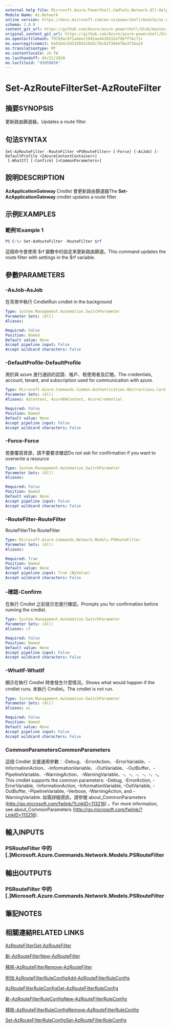 ```yaml
---
external help file: Microsoft.Azure.PowerShell.Cmdlets.Network.dll-Help.xml
Module Name: Az.Network
online version: https://docs.microsoft.com/en-us/powershell/module/az.network/set-azroutefilter
schema: 2.0.0
content_git_url: https://github.com/Azure/azure-powershell/blob/master/src/Network/Network/help/Set-AzRouteFilter.md
original_content_git_url: https://github.com/Azure/azure-powershell/blob/master/src/Network/Network/help/Set-AzRouteFilter.md
ms.openlocfilehash: f97b9ac971a4eec1945ae4418332e7d6ff74c71c
ms.sourcegitcommit: 6a91b4c545350d316d3cf8c62f384478e3f3ba24
ms.translationtype: MT
ms.contentlocale: zh-TW
ms.lasthandoff: 04/21/2020
ms.locfileid: "93959026"
---
```

# <span data-ttu-id="56386-101">Set-AzRouteFilter</span><span class="sxs-lookup"><span data-stu-id="56386-101">Set-AzRouteFilter</span></span>

## <span data-ttu-id="56386-102">摘要</span><span class="sxs-lookup"><span data-stu-id="56386-102">SYNOPSIS</span></span>
<span data-ttu-id="56386-103">更新路由篩選器。</span><span class="sxs-lookup"><span data-stu-id="56386-103">Updates a route filter.</span></span>

## <span data-ttu-id="56386-104">句法</span><span class="sxs-lookup"><span data-stu-id="56386-104">SYNTAX</span></span>

```
Set-AzRouteFilter -RouteFilter <PSRouteFilter> [-Force] [-AsJob] [-DefaultProfile <IAzureContextContainer>]
 [-WhatIf] [-Confirm] [<CommonParameters>]
```

## <span data-ttu-id="56386-105">說明</span><span class="sxs-lookup"><span data-stu-id="56386-105">DESCRIPTION</span></span>
<span data-ttu-id="56386-106">**AzApplicationGateway** Cmdlet 會更新路由篩選器</span><span class="sxs-lookup"><span data-stu-id="56386-106">The **Set-AzApplicationGateway** cmdlet updates a route filter</span></span>

## <span data-ttu-id="56386-107">示例</span><span class="sxs-lookup"><span data-stu-id="56386-107">EXAMPLES</span></span>

### <span data-ttu-id="56386-108">範例1</span><span class="sxs-lookup"><span data-stu-id="56386-108">Example 1</span></span>
```powershell
PS C:\> Set-AzRouteFilter -RouteFilter $rf
```

<span data-ttu-id="56386-109">這個命令會使用 $rf 變數中的設定來更新路由篩選。</span><span class="sxs-lookup"><span data-stu-id="56386-109">This command updates the route filter with settings in the $rf variable.</span></span>

## <span data-ttu-id="56386-110">參數</span><span class="sxs-lookup"><span data-stu-id="56386-110">PARAMETERS</span></span>

### <span data-ttu-id="56386-111">-AsJob</span><span class="sxs-lookup"><span data-stu-id="56386-111">-AsJob</span></span>
<span data-ttu-id="56386-112">在背景中執行 Cmdlet</span><span class="sxs-lookup"><span data-stu-id="56386-112">Run cmdlet in the background</span></span>

```yaml
Type: System.Management.Automation.SwitchParameter
Parameter Sets: (All)
Aliases:

Required: False
Position: Named
Default value: None
Accept pipeline input: False
Accept wildcard characters: False
```

### <span data-ttu-id="56386-113">-DefaultProfile</span><span class="sxs-lookup"><span data-stu-id="56386-113">-DefaultProfile</span></span>
<span data-ttu-id="56386-114">用於與 azure 進行通訊的認證、帳戶、租使用者及訂閱。</span><span class="sxs-lookup"><span data-stu-id="56386-114">The credentials, account, tenant, and subscription used for communication with azure.</span></span>

```yaml
Type: Microsoft.Azure.Commands.Common.Authentication.Abstractions.Core.IAzureContextContainer
Parameter Sets: (All)
Aliases: AzContext, AzureRmContext, AzureCredential

Required: False
Position: Named
Default value: None
Accept pipeline input: False
Accept wildcard characters: False
```

### <span data-ttu-id="56386-115">-Force</span><span class="sxs-lookup"><span data-stu-id="56386-115">-Force</span></span>
<span data-ttu-id="56386-116">若要覆寫資源，請不要要求確認</span><span class="sxs-lookup"><span data-stu-id="56386-116">Do not ask for confirmation if you want to overwrite a resource</span></span>

```yaml
Type: System.Management.Automation.SwitchParameter
Parameter Sets: (All)
Aliases:

Required: False
Position: Named
Default value: None
Accept pipeline input: False
Accept wildcard characters: False
```

### <span data-ttu-id="56386-117">-RouteFilter</span><span class="sxs-lookup"><span data-stu-id="56386-117">-RouteFilter</span></span>
<span data-ttu-id="56386-118">RouteFilter</span><span class="sxs-lookup"><span data-stu-id="56386-118">The RouteFilter</span></span>

```yaml
Type: Microsoft.Azure.Commands.Network.Models.PSRouteFilter
Parameter Sets: (All)
Aliases:

Required: True
Position: Named
Default value: None
Accept pipeline input: True (ByValue)
Accept wildcard characters: False
```

### <span data-ttu-id="56386-119">-確認</span><span class="sxs-lookup"><span data-stu-id="56386-119">-Confirm</span></span>
<span data-ttu-id="56386-120">在執行 Cmdlet 之前提示您進行確認。</span><span class="sxs-lookup"><span data-stu-id="56386-120">Prompts you for confirmation before running the cmdlet.</span></span>

```yaml
Type: System.Management.Automation.SwitchParameter
Parameter Sets: (All)
Aliases: cf

Required: False
Position: Named
Default value: None
Accept pipeline input: False
Accept wildcard characters: False
```

### <span data-ttu-id="56386-121">-WhatIf</span><span class="sxs-lookup"><span data-stu-id="56386-121">-WhatIf</span></span>
<span data-ttu-id="56386-122">顯示在執行 Cmdlet 時會發生什麼情況。</span><span class="sxs-lookup"><span data-stu-id="56386-122">Shows what would happen if the cmdlet runs.</span></span> <span data-ttu-id="56386-123">未執行 Cmdlet。</span><span class="sxs-lookup"><span data-stu-id="56386-123">The cmdlet is not run.</span></span>

```yaml
Type: System.Management.Automation.SwitchParameter
Parameter Sets: (All)
Aliases: wi

Required: False
Position: Named
Default value: None
Accept pipeline input: False
Accept wildcard characters: False
```

### <span data-ttu-id="56386-124">CommonParameters</span><span class="sxs-lookup"><span data-stu-id="56386-124">CommonParameters</span></span>
<span data-ttu-id="56386-125">這個 Cmdlet 支援通用參數：-Debug、-ErrorAction、-ErrorVariable、-InformationAction、-InformationVariable、-OutVariable、-OutBuffer、-PipelineVariable、-WarningAction、-WarningVariable、-、-、-、-、-、-。</span><span class="sxs-lookup"><span data-stu-id="56386-125">This cmdlet supports the common parameters: -Debug, -ErrorAction, -ErrorVariable, -InformationAction, -InformationVariable, -OutVariable, -OutBuffer, -PipelineVariable, -Verbose, -WarningAction, and -WarningVariable.</span></span> <span data-ttu-id="56386-126">如需詳細資訊，請參閱 about_CommonParameters (http://go.microsoft.com/fwlink/?LinkID=113216) 。</span><span class="sxs-lookup"><span data-stu-id="56386-126">For more information, see about_CommonParameters (http://go.microsoft.com/fwlink/?LinkID=113216).</span></span>

## <span data-ttu-id="56386-127">輸入</span><span class="sxs-lookup"><span data-stu-id="56386-127">INPUTS</span></span>

### <span data-ttu-id="56386-128">PSRouteFilter 中的 [.]</span><span class="sxs-lookup"><span data-stu-id="56386-128">Microsoft.Azure.Commands.Network.Models.PSRouteFilter</span></span>

## <span data-ttu-id="56386-129">輸出</span><span class="sxs-lookup"><span data-stu-id="56386-129">OUTPUTS</span></span>

### <span data-ttu-id="56386-130">PSRouteFilter 中的 [.]</span><span class="sxs-lookup"><span data-stu-id="56386-130">Microsoft.Azure.Commands.Network.Models.PSRouteFilter</span></span>

## <span data-ttu-id="56386-131">筆記</span><span class="sxs-lookup"><span data-stu-id="56386-131">NOTES</span></span>

## <span data-ttu-id="56386-132">相關連結</span><span class="sxs-lookup"><span data-stu-id="56386-132">RELATED LINKS</span></span>

[<span data-ttu-id="56386-133">AzRouteFilter</span><span class="sxs-lookup"><span data-stu-id="56386-133">Get-AzRouteFilter</span></span>](./Get-AzRouteFilter.md)

[<span data-ttu-id="56386-134">新-AzRouteFilter</span><span class="sxs-lookup"><span data-stu-id="56386-134">New-AzRouteFilter</span></span>](./New-AzRouteFilter.md)

[<span data-ttu-id="56386-135">移除-AzRouteFilter</span><span class="sxs-lookup"><span data-stu-id="56386-135">Remove-AzRouteFilter</span></span>](./Remove-AzRouteFilter.md)

[<span data-ttu-id="56386-136">附加 AzRouteFilterRuleConfig</span><span class="sxs-lookup"><span data-stu-id="56386-136">Add-AzRouteFilterRuleConfig</span></span>](./Add-AzRouteFilterRuleConfig.md)

[<span data-ttu-id="56386-137">AzRouteFilterRuleConfig</span><span class="sxs-lookup"><span data-stu-id="56386-137">Get-AzRouteFilterRuleConfig</span></span>](./Get-AzRouteFilterRuleConfig.md)

[<span data-ttu-id="56386-138">新-AzRouteFilterRuleConfig</span><span class="sxs-lookup"><span data-stu-id="56386-138">New-AzRouteFilterRuleConfig</span></span>](./New-AzRouteFilterRuleConfig.md)

[<span data-ttu-id="56386-139">移除-AzRouteFilterRuleConfig</span><span class="sxs-lookup"><span data-stu-id="56386-139">Remove-AzRouteFilterRuleConfig</span></span>](./Remove-AzRouteFilterRuleConfig.md)

[<span data-ttu-id="56386-140">Set-AzRouteFilterRuleConfig</span><span class="sxs-lookup"><span data-stu-id="56386-140">Set-AzRouteFilterRuleConfig</span></span>](./Set-AzRouteFilterRuleConfig.md)
